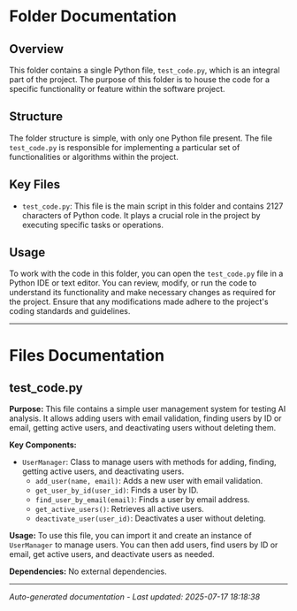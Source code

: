 # Folder Documentation

## Overview
This folder contains a single Python file, `test_code.py`, which is an integral part of the project. The purpose of this folder is to house the code for a specific functionality or feature within the software project.

## Structure
The folder structure is simple, with only one Python file present. The file `test_code.py` is responsible for implementing a particular set of functionalities or algorithms within the project.

## Key Files
- `test_code.py`: This file is the main script in this folder and contains 2127 characters of Python code. It plays a crucial role in the project by executing specific tasks or operations.

## Usage
To work with the code in this folder, you can open the `test_code.py` file in a Python IDE or text editor. You can review, modify, or run the code to understand its functionality and make necessary changes as required for the project. Ensure that any modifications made adhere to the project's coding standards and guidelines.

---

# Files Documentation

## test_code.py

**Purpose:** This file contains a simple user management system for testing AI analysis. It allows adding users with email validation, finding users by ID or email, getting active users, and deactivating users without deleting them.

**Key Components:**
- `UserManager`: Class to manage users with methods for adding, finding, getting active users, and deactivating users.
  - `add_user(name, email)`: Adds a new user with email validation.
  - `get_user_by_id(user_id)`: Finds a user by ID.
  - `find_user_by_email(email)`: Finds a user by email address.
  - `get_active_users()`: Retrieves all active users.
  - `deactivate_user(user_id)`: Deactivates a user without deleting.
  
**Usage:** To use this file, you can import it and create an instance of `UserManager` to manage users. You can then add users, find users by ID or email, get active users, and deactivate users as needed.

**Dependencies:** No external dependencies.

---
*Auto-generated documentation - Last updated: 2025-07-17 18:18:38*
